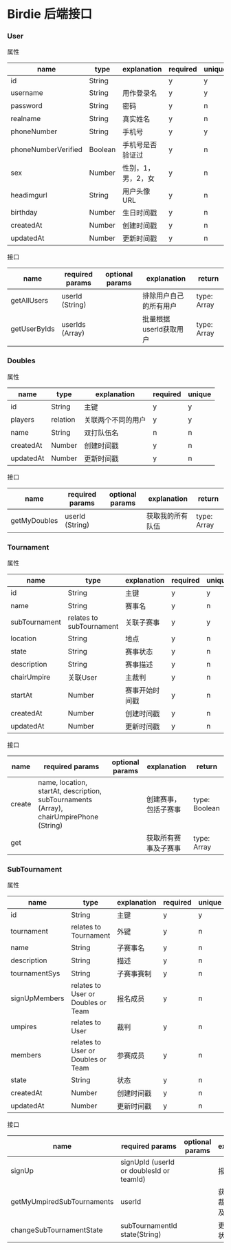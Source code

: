 # Birdie 后端接口

### User

 属性

| name  | type  |  explanation  | required | unique  |
|---|---|---|---|---|
|  id | String  |   |  y | y  |
|  username | String  | 用作登录名  |  y |  y |
|  password | String  | 密码  |  y |  n |
|  realname | String  | 真实姓名  |  y |  n |
|  phoneNumber | String  | 手机号  |  y |  y |
|  phoneNumberVerified | Boolean  | 手机号是否验证过  | y  | n  |
|  sex | Number  | 性别，1，男，2，女  | y  | n  |
|  headimgurl | String  | 用户头像URL  | y  |  n |
|  birthday | Number  | 生日时间戳  | y  | n  |
|  createdAt | Number  | 创建时间戳  | y  | n  |
|  updatedAt | Number  | 更新时间戳  | y  | n  |

接口

| name  | required params  |  optional params  | explanation | return  |
|---|---|---|---|---|
| getAllUsers  | userId (String)  |    | 排除用户自己的所有用户 | type: Array <br> |
| getUserByIds  | userIds (Array)  |    | 批量根据userId获取用户 | type: Array <br> |


### Doubles

属性

| name  | type  |  explanation  | required | unique  |
|---|---|---|---|---|
|  id | String  | 主键  |  y | y  |
|  players | relation  | 关联两个不同的用户  |  y | y  |
|  name | String  | 双打队伍名  |  n | n  |
|  createdAt | Number  | 创建时间戳  | y  | n  |
|  updatedAt | Number  | 更新时间戳  | y  | n  |

接口

| name  | required params  |  optional params  | explanation | return  |
|---|---|---|---|---|
| getMyDoubles  | userId (String)  |    | 获取我的所有队伍 | type: Array |

### Tournament

属性

| name  | type  |  explanation  | required | unique  |
|---|---|---|---|---|
|  id | String  | 主键  |  y | y  |
|  name | String  | 赛事名  |  y | n  |
|  subTournament | relates to subTournament  | 关联子赛事  |  y | y  |
|  location | String  | 地点  |  y | n  |
|  state | String  | 赛事状态  |  y | n  |
|  description | String  | 赛事描述  |  y | n  |
|  chairUmpire | 关联User  | 主裁判  |  y | n  |
|  startAt | Number  | 赛事开始时间戳  |  y | n  |
|  createdAt | Number  | 创建时间戳  | y  | n  |
|  updatedAt | Number  | 更新时间戳  | y  | n  |

接口

| name  | required params  |  optional params  | explanation | return  |
|---|---|---|---|---|
| create  | name, location, startAt, description, subTournaments (Array), chairUmpirePhone (String)  |    | 创建赛事，包括子赛事 | type: Boolean |
| get  |   |    | 获取所有赛事及子赛事 | type: Array |

### SubTournament

属性

| name  | type  |  explanation  | required | unique  |
|---|---|---|---|---|
|  id | String  | 主键  |  y | y  |
|  tournament | relates to Tournament  | 外键  |  y | n |
|  name | String  | 子赛事名  |  y | n  |
|  description | String  | 描述  |  y | n  |
|  tournamentSys | String  | 子赛事赛制  |  y | n  |
|  signUpMembers | relates to User or Doubles or Team  | 报名成员  |  y | n  |
|  umpires | relates to User  | 裁判  |  y | n  |
|  members | relates to User or Doubles or Team  | 参赛成员  |  y | n  |
|  state | String  | 状态  |  y | n  |
|  createdAt | Number  | 创建时间戳  | y  | n  |
|  updatedAt | Number  | 更新时间戳  | y  | n  |

接口

| name  | required params  |  optional params  | explanation | return  |
|---|---|---|---|---|
| signUp  | signUpId (userId or doublesId or teamId)|    | 报名比赛 | type: Boolean |
| getMyUmpiredSubTournaments  | userId |    | 获取我作为裁判的赛事及子赛事 | type: Array |
| changeSubTournamentState  | subTournamentId <br> state(String) |    | 更改子赛事状态 | type: Boolean |
